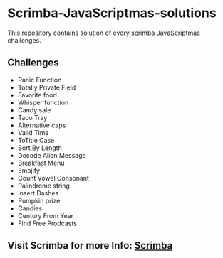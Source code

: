 # Scrimba-JavaScriptmas-solutions

This repository contains solution of every scrimba JavaScriptmas challenges.

## Challenges

- Panic Function
- Totally Private Field
- Favorite food
- Whisper function
- Candy sale
- Taco Tray
- Alternative caps
- Valid Time
- ToTitle Case
- Sort By Length
- Decode Alien Message
- Breakfast Menu
- Emojify
- Count Vowel Consonant
- Palindrome string
- Insert Dashes
- Pumpkin prize
- Candies
- Century From Year
- Find Free Prodcasts

## Visit Scrimba for more Info: [Scrimba](https://scrimba.com/dashboard)
